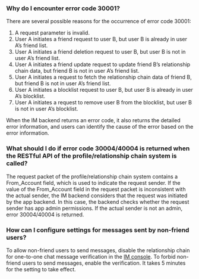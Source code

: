 ### Why do I encounter error code 30001?

There are several possible reasons for the occurrence of error code 30001:
1. A request parameter is invalid.
2. User A initiates a friend request to user B, but user B is already in user A’s friend list.
3. User A initiates a friend deletion request to user B, but user B is not in user A’s friend list.
4. User A initiates a friend update request to update friend B’s relationship chain data, but friend B is not in user A’s friend list.
5. User A initiates a request to fetch the relationship chain data of friend B, but friend B is not in user A’s friend list.
6. User A initiates a blocklist request to user B, but user B is already in user A’s blocklist.
7. User A initiates a request to remove user B from the blocklist, but user B is not in user A’s blocklist.

When the IM backend returns an error code, it also returns the detailed error information, and users can identify the cause of the error based on the error information.

### What should I do if error code 30004/40004 is returned when the RESTful API of the profile/relationship chain system is called?

The request packet of the profile/relationship chain system contains a From_Account field, which is used to indicate the request sender. If the value of the From_Account field in the request packet is inconsistent with the actual sender, the IM backend considers that the request was initiated by the app backend. In this case, the backend checks whether the request sender has app admin permissions. If the actual sender is not an admin, error 30004/40004 is returned.

### How can I configure settings for messages sent by non-friend users?

To allow non-friend users to send messages, disable the relationship chain for one-to-one chat message verification in the [IM console](https://console.cloud.tencent.com/im). To forbid non-friend users to send messages, enable the verification. It takes 5 minutes for the setting to take effect.
